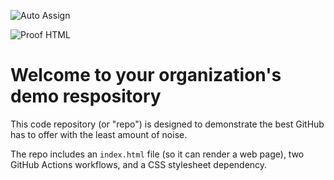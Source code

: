 ![Auto Assign](https://github.com/Nood-js/demo-repository/actions/workflows/auto-assign.yml/badge.svg)

![Proof HTML](https://github.com/Nood-js/demo-repository/actions/workflows/proof-html.yml/badge.svg)

# Welcome to your organization's demo respository
This code repository (or "repo") is designed to demonstrate the best GitHub has to offer with the least amount of noise.

The repo includes an `index.html` file (so it can render a web page), two GitHub Actions workflows, and a CSS stylesheet dependency.

